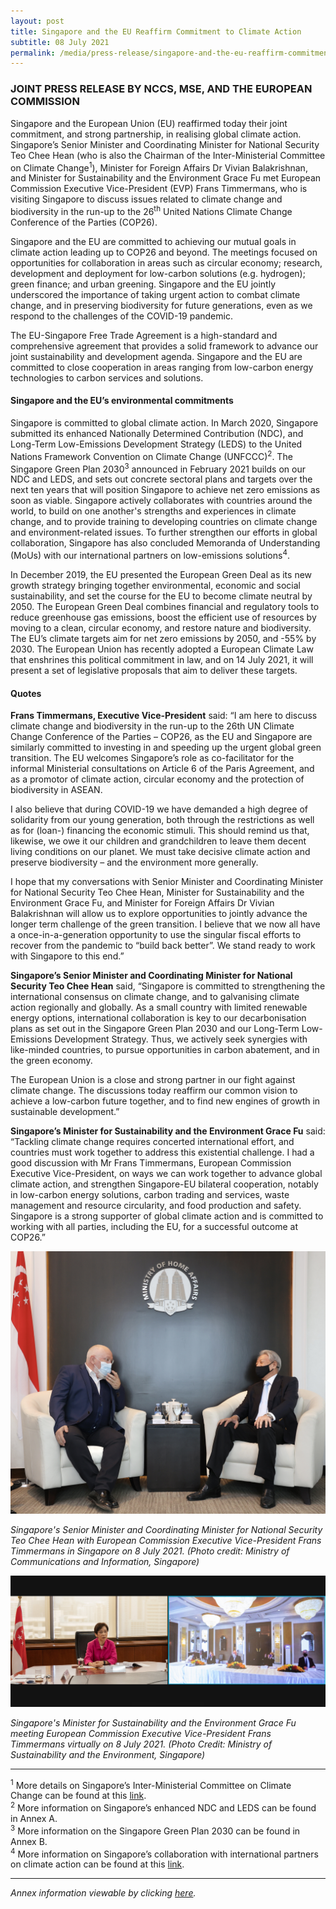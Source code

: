 ```yaml
---
layout: post
title: Singapore and the EU Reaffirm Commitment to Climate Action
subtitle: 08 July 2021
permalink: /media/press-release/singapore-and-the-eu-reaffirm-commitment-to-climate-action
---
```

### JOINT PRESS RELEASE BY NCCS, MSE, AND THE EUROPEAN COMMISSION


Singapore and the European Union (EU) reaffirmed today their joint commitment, and strong partnership, in realising global climate action. Singapore’s Senior Minister and Coordinating Minister for National Security Teo Chee Hean (who is also the Chairman of the Inter-Ministerial Committee on Climate Change<sup>1</sup>), Minister for Foreign Affairs Dr Vivian Balakrishnan, and Minister for Sustainability and the Environment Grace Fu met European Commission Executive Vice-President (EVP) Frans Timmermans, who is visiting Singapore to discuss issues related to climate change and biodiversity in the run-up to the 26<sup>th</sup> United Nations Climate Change Conference of the Parties (COP26).

Singapore and the EU are committed to achieving our mutual goals in climate action leading up to COP26 and beyond. The meetings focused on opportunities for collaboration in areas such as circular economy; research, development and deployment for low-carbon solutions (e.g. hydrogen); green finance; and urban greening. Singapore and the EU jointly underscored the importance of taking urgent action to combat climate change, and in preserving biodiversity for future generations, even as we respond to the challenges of the COVID-19 pandemic.

The EU-Singapore Free Trade Agreement is a high-standard and comprehensive agreement that provides a solid framework to advance our joint sustainability and development agenda. Singapore and the EU are committed to close cooperation in areas ranging from low-carbon energy technologies to carbon services and solutions.

#### Singapore and the EU’s environmental commitments

Singapore is committed to global climate action. In March 2020, Singapore submitted its enhanced Nationally Determined Contribution (NDC), and Long-Term Low-Emissions Development Strategy (LEDS) to the United Nations Framework Convention on Climate Change (UNFCCC)<sup>2</sup>. The Singapore Green Plan 2030<sup>3</sup> announced in February 2021 builds on our NDC and LEDS, and sets out concrete sectoral plans and targets over the next ten years that will position Singapore to achieve net zero emissions as soon as viable. Singapore actively collaborates with countries around the world, to build on one another's strengths and experiences in climate change, and to provide training to developing countries on climate change and environment-related issues. To further strengthen our efforts in global collaboration, Singapore has also concluded Memoranda of Understanding (MoUs) with our international partners on low-emissions solutions<sup>4</sup>.

In December 2019, the EU presented the European Green Deal as its new growth strategy bringing together environmental, economic and social sustainability, and set the course for the EU to become climate neutral by 2050. The European Green Deal combines financial and regulatory tools to reduce greenhouse gas emissions, boost the efficient use of resources by moving to a clean, circular economy, and restore nature and biodiversity. The EU’s climate targets aim for net zero emissions by 2050, and -55% by 2030. The European Union has recently adopted a European Climate Law that enshrines this political commitment in law, and on 14 July 2021, it will present a set of legislative proposals that aim to deliver these targets.  

#### Quotes

**Frans Timmermans, Executive Vice-President** said: “I am here to discuss climate change and biodiversity in the run-up to the 26th UN Climate Change Conference of the Parties – COP26, as the EU and Singapore are similarly committed to investing in and speeding up the urgent global green transition. The EU welcomes Singapore’s role as co-facilitator for the informal Ministerial consultations on Article 6 of the Paris Agreement, and as a promotor of climate action, circular economy and the protection of biodiversity in ASEAN.

I also believe that during COVID-19 we have demanded a high degree of solidarity from our young generation, both through the restrictions as well as for (loan-) financing the economic stimuli. This should remind us that, likewise, we owe it our children and grandchildren to leave them decent living conditions on our planet. We must take decisive climate action and preserve biodiversity – and the environment more generally.

I hope that my conversations with Senior Minister and Coordinating Minister for National Security Teo Chee Hean, Minister for Sustainability and the Environment Grace Fu, and Minister for Foreign Affairs Dr Vivian Balakrishnan will allow us to explore opportunities to jointly advance the longer term challenge of the green transition. I believe that we now all have a once-in-a-generation opportunity to use the singular fiscal efforts to recover from the pandemic to “build back better”. We stand ready to work with Singapore to this end.”

**Singapore’s Senior Minister and Coordinating Minister for National Security Teo Chee Hean** said, “Singapore is committed to strengthening the international consensus on climate change, and to galvanising climate action regionally and globally. As a small country with limited renewable energy options, international collaboration is key to our decarbonisation plans as set out in the Singapore Green Plan 2030 and our Long-Term Low-Emissions Development Strategy. Thus, we actively seek synergies with like-minded countries, to pursue opportunities in carbon abatement, and in the green economy. 

The European Union is a close and strong partner in our fight against climate change. The discussions today reaffirm our common vision to achieve a low-carbon future together, and to find new engines of growth in sustainable development.”

**Singapore’s Minister for Sustainability and the Environment Grace Fu** said: “Tackling climate change requires concerted international effort, and countries must work together to address this existential challenge. I had a good discussion with Mr Frans Timmermans, European Commission Executive Vice-President, on ways we can work together to advance global climate action, and strengthen Singapore-EU bilateral cooperation, notably in  low-carbon energy solutions, carbon trading and services, waste management and resource circularity, and food production and safety. Singapore is a strong supporter of global climate action and is committed to working with all parties, including the EU, for a successful outcome at COP26.”

![sm-teo-evp-mci.jpeg](/images/sm-teo-evp-mci.jpeg "sm-teo-evp-mci")

*Singapore's Senior Minister and Coordinating Minister for National Security Teo Chee Hean with European Commission Executive Vice-President Frans Timmermans in Singapore on 8 July 2021. (Photo credit: Ministry of Communications and Information, Singapore)*

![min-fu-evp-mse.png](/images/min-fu-evp-mse.png "min-fu-evp-mse.png")

*Singapore's Minister for Sustainability and the Environment Grace Fu meeting European Commission Executive Vice-President Frans Timmermans virtually on 8 July 2021. (Photo Credit: Ministry of Sustainability and the Environment, Singapore)*

----------

<sup>1</sup> More details on Singapore’s Inter-Ministerial Committee on Climate Change can be found at this [link](https://www.nccs.gov.sg/who-we-are/inter-ministerial-committee-on-climate-change/).
<br><sup>2</sup> More information on Singapore’s enhanced NDC and LEDS can be found in Annex A.
<br><sup>3</sup> More information on the Singapore Green Plan 2030 can be found in Annex B.
<br><sup>4</sup> More information on Singapore’s collaboration with international partners on climate action can be found at this [<a href="https://www.nccs.gov.sg/singapores-climate-action/singapore-and-international-efforts/" target="_blank">link</a>](https://www.nccs.gov.sg/singapores-climate-action/singapore-and-international-efforts/).

---------

*Annex information viewable by clicking [<a href="/files/docs/default-source/news-documents/joint-media-release-evp-visit-final-080721.pdf" target="_blank">here</a>](/files/docs/default-source/news-documents/joint-media-release-evp-visit-final-080721.pdf).*
